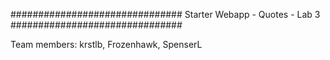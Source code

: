 ###############################
Starter Webapp - Quotes - Lab 3
###############################

Team members: krstlb, Frozenhawk, SpenserL
